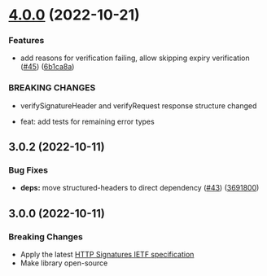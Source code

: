 # [4.0.0](https://github.com/mattrglobal/http-signatures/compare/v3.0.2...v4.0.0) (2022-10-21)


### Features

* add reasons for verification failing, allow skipping expiry verification ([#45](https://github.com/mattrglobal/http-signatures/issues/45)) ([6b1ca8a](https://github.com/mattrglobal/http-signatures/commit/6b1ca8aead8992080a573c26005b0601976c3517))


### BREAKING CHANGES

* verifySignatureHeader and verifyRequest response structure changed

* feat: add tests for remaining error types



## 3.0.2 (2022-10-11)


### Bug Fixes

* **deps:** move structured-headers to direct dependency ([#43](https://github.com/mattrglobal/http-signatures/issues/43)) ([3691800](https://github.com/mattrglobal/http-signatures/commit/36918009892d4982d0a292bb80921cdec95760a4))



## 3.0.0 (2022-10-11)

### Breaking Changes

* Apply the latest [HTTP Signatures IETF specification](https://www.ietf.org/archive/id/draft-ietf-httpbis-message-signatures-13.html)
* Make library open-source
